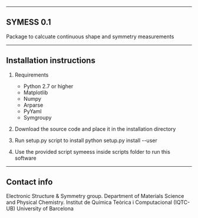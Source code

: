 ---------------------------------------------------------
SYMESS 0.1
---------------------------------------------------------
Package to calcuate continuous shape and symmetry measurements

---------------------------------------------------------
Installation instructions
---------------------------------------------------------
1. Requirements
    - Python 2.7 or higher
    - Matplotlib
    - Numpy
    - Arparse
    - PyYaml
    - Symgroupy

2. Download the source code and place it in the installation 
directory

3. Run setup.py script to install
python setup.py install --user

4. Use the provided script symeess inside scripts folder to run 
this software

---------------------------------------------------------
Contact info
---------------------------------------------------------
Electronic Structure & Symmetry group.
Department of Materials Science and Physical Chemistry.
Institut de Química Teòrica i Computacional (IQTC-UB)
University of Barcelona